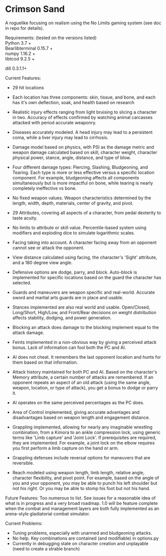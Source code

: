 # Crimson Sand

A roguelike focusing on realism using the No Limits gaming system (see doc in repo for details). 

Requirements: (tested on the versions listed)</br>
Python 3.7 +</br>
Bearlibterminal 0.15.7 +</br>
numpy 1.16.2 +</br>
libtcod 9.2.5 +</br>

dill 0.3.1.1+</br>



Current Features:

- 29 hit locations

- Each location has three components: skin, tissue, and bone, and each has it's own deflection, soak, and health based on research

- Realistic injury effects ranging from light bruising to slicing a character in two. Accuracy of effects confirmed by watching animal carcasses attacked with period accurate weaponry. 

- Diseases accurately modeled. A head injury may lead to a persistent coma, while a liver injury may lead to cirrhosis. 

- Damage model based on physics, with PSI as the damage metric and weapon damage calculated based on skill, character weight, character physical power, stance, angle, distance, and type of blow. 

- Four different damage types: Piercing, Slashing, Bludgeoning, and Tearing. Each type is more or less effective versus a specific location component. For example, bludgeoning affects all components simultaneously but is more impactful on bone, while tearing is nearly completely ineffective vs bone. 

- No fixed weapon values. Weapon characteristics determined by the length, width, depth, materials, center of gravity, and pivot. 

- 29 Attributes, covering all aspects of a character, from pedal dexterity to taste acuity.

- No limits to attribute or skill value. Percentile-based system using modifiers and exploding dice to simulate logarithmic scales.

- Facing taking into account. A character facing away from an opponent cannot see or attack the opponent. 

- View distance calculated using facing, the character's 'Sight' attribute, and a 180 degree view angle. 

- Defensive options are dodge, parry, and block. Auto-block is implemented for specific locations based on the guard the character has selected. 

- Guards and maneuvers are weapon specific and real-world. Accurate sword and martial arts guards are in place and usable. 

- Stances implemented are also real world and usable. Open/Closed, Long/Short, High/Low, and Front/Rear decisions on weight distribution affects stability, dodging, and power generation.

- Blocking an attack does damage to the blocking implement equal to the attack damage.

- Feints implemented in a non-obvious way by giving a perceived attack bonus. Lack of information can fool both the PC and AI. 

- AI does not cheat. It remembers the last opponent location and hunts for them based on that information. 

- Attack history maintained for both PC and AI. Based on the character's Memory attribute, a certain number of attacks are remembered. If an opponent repeats an aspect of an old attack (using the same angle, weapon, location, or type of attack), you get a bonus to dodge or parry it. 

- AI operates on the same perceived percentages as the PC does. 

- Area of Control implemented, giving accurate advantages and disadvantages based on weapon length and engagement distance.

- Grappling implemented, allowing for nearly any imaginable wrestling combination, from a Kimora to an ankle compression lock, using generic terms like 'Limb capture' and 'Joint Lock'. If prerequisites are required, they are implemented. For example, a joint lock on the elbow requires you first perform a limb capture on the hand or arm. 

- Grappling defenses include reversal options for maneuvers that are reversible.

- Reach modeled using weapon length, limb length, relative angle, character flexibility, and pivot point. For example, based on the angle of you and your opponent, you may be able to punch his left shoulder but not his right. Or you may be able to stomp his foot but not his hand. 

  



Future Features: Too numerous to list. See issues for a reasonable idea of what is in progress and a very broad roadmap. 1.0 will be feature complete when the combat and management layers are both fully implemented as an arena-style gladiatorial combat simulator.  



Current Problems:

- Tuning problems, especially with unarmed and bludgeoning attacks.
- No help. Key combinations are contained (and modifiable) in options.py
- Currently in debugging state on character creation and unplayable (need to create a strable branch)

